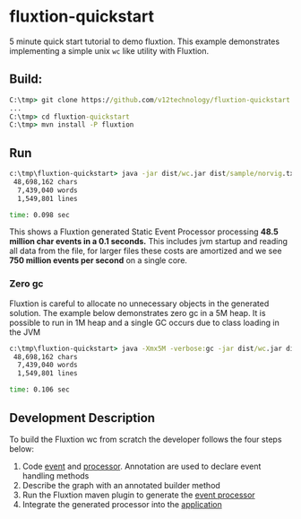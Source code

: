 # fluxtion-quickstart
5 minute quick start tutorial to demo fluxtion. This example demonstrates implementing a simple unix `wc` like utility with Fluxtion.

## Build:
```bat
C:\tmp> git clone https://github.com/v12technology/fluxtion-quickstart
...
C:\tmp> cd fluxtion-quickstart
C:\tmp> mvn install -P fluxtion
```

## Run
```bat
c:\tmp\fluxtion-quickstart> java -jar dist/wc.jar dist/sample/norvig.txt
 48,698,162 chars
  7,439,040 words
  1,549,801 lines

time: 0.098 sec
```
This shows a Fluxtion generated Static Event Processor processing **48.5 million char events in a 0.1 seconds.** This includes jvm startup and reading all data from the file, for larger files these costs are amortized and we see **750 million events per second** on a single core.

### Zero gc
Fluxtion is careful to allocate no unnecessary objects in the generated solution. The example below demonstrates zero gc in a 5M heap. It is possible to run in 1M heap and a single GC occurs due to class loading in the JVM 
```bat
c:\tmp\fluxtion-quickstart> java -Xmx5M -verbose:gc -jar dist/wc.jar dist/sample/norvig.txt
 48,698,162 chars
  7,439,040 words
  1,549,801 lines

time: 0.106 sec
```

## Development Description

To build the Fluxtion wc from scratch the developer follows the four steps below:
1. Code [event](https://github.com/v12technology/fluxtion-quickstart/blob/master/src/main/java/com/fluxtion/sample/wordcount/CharEvent.java) 
and [processor](https://github.com/v12technology/fluxtion-quickstart/blob/master/src/main/java/com/fluxtion/sample/wordcount/WordCounter.java). Annotation are used to declare event handling methods
2. Describe the graph with an annotated builder method
3. Run the Fluxtion maven plugin to generate the [event processor](https://github.com/v12technology/fluxtion-quickstart/blob/master/src/main/java/com/fluxtion/sample/wordcount/generated/WcProcessor.java) 
4. Integrate the generated processor into the [application](https://github.com/v12technology/fluxtion-quickstart/blob/master/src/main/java/com/fluxtion/sample/wordcount/Main.java)

